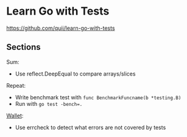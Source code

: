 # Learn Go with Tests

https://github.com/quii/learn-go-with-tests

## Sections


Sum:

* Use reflect.DeepEqual to compare arrays/slices

Repeat:

* Write benchmark test with `func BenchmarkFuncname(b *testing.B)`
* Run with `go test -bench=.`

[Wallet](https://github.com/quii/learn-go-with-tests/blob/master/pointers-and-errors.md):

* Use errcheck to detect what errors are not covered by tests
